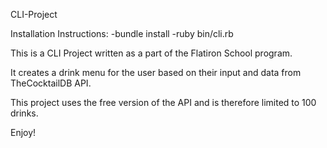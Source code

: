 CLI-Project

Installation Instructions:
    -bundle install
    -ruby bin/cli.rb

This is a CLI Project written as a part of the Flatiron School program.

It creates a drink menu for the user based on their input and data from TheCocktailDB API.

This project uses the free version of the API and is therefore limited to 100 drinks.

Enjoy!